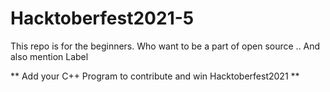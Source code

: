 # Hacktoberfest2021-5

This repo is for the beginners. Who want to be a part of open source .. And also mention Label

** Add your C++ Program to contribute and win Hacktoberfest2021 **
